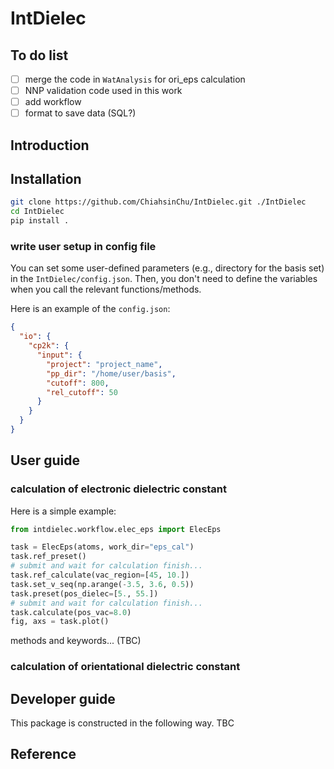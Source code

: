 # IntDielec

## To do list

- [ ] merge the code in `WatAnalysis` for ori_eps calculation
- [ ] NNP validation code used in this work
- [ ] add workflow
- [ ] format to save data (SQL?)

## Introduction

## Installation

```bash
git clone https://github.com/ChiahsinChu/IntDielec.git ./IntDielec
cd IntDielec
pip install .
```

### write user setup in config file

You can set some user-defined parameters (e.g., directory for the basis set) in the `IntDielec/config.json`. Then, you don't need to define the variables when you call the relevant functions/methods.

Here is an example of the `config.json`:

```json
{
  "io": {
    "cp2k": {
      "input": {
        "project": "project_name",
        "pp_dir": "/home/user/basis",
        "cutoff": 800,
        "rel_cutoff": 50
      }
    }
  }
}
```

## User guide

### calculation of electronic dielectric constant

Here is a simple example:

```python
from intdielec.workflow.elec_eps import ElecEps

task = ElecEps(atoms, work_dir="eps_cal")
task.ref_preset()
# submit and wait for calculation finish...
task.ref_calculate(vac_region=[45, 10.])
task.set_v_seq(np.arange(-3.5, 3.6, 0.5))
task.preset(pos_dielec=[5., 55.])
# submit and wait for calculation finish...
task.calculate(pos_vac=8.0)
fig, axs = task.plot()
```

methods and keywords... (TBC)

### calculation of orientational dielectric constant

## Developer guide

This package is constructed in the following way. TBC

## Reference

